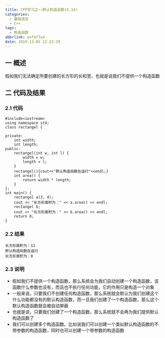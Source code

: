 ```yaml
---
title: CPP学习之——默认构造函数(6.14)
categories:
  - 基础语言
  - C++
tags:
  - 构造函数
abbrlink: eef4f7a4
date: 2019-11-05 22:23:29
---
```

## 一 概述

假如我们无法确定所要创建的长方形的长和宽，也就是说我们不提供一个构造函数
<!--more-->

## 二 代码及结果

### 2.1 代码

```
#include<iostream>
using namespace std;
class rectangel {

private:
	int width;
	int length;
public:
	rectangel(int w, int l) {
		width = w;
		length = l;
	}
	rectangel(){cout<<"默认构造函数在运行"<<endl;}
	int area() {
		return width * length;
	}
};
int main() {
	rectangel a(3, 4);
	cout << "长方形面积为：" << a.area() << endl;
    rectangel b;
    cout << "长方形面积为：" << b.area() << endl;
	return 0;
}
```

### 2.2 结果

```
长方形面积为：12
默认构造函数在运行
长方形面积为：0
```

### 2.3 说明

* 假如我们不提供一个构造函数，那么系统会为我们自动创建一个构造函数，该函数什么参数也没有，而且也不执行任何功能，它的作用只是构造一个对象
* 一般来说，只要我们不创建任何构造函数，那么系统就会默认为我们创建这个什么功能都没有的默认构造函数，而一旦我们创建了一个构造函数，那么这个默认构造函数就会被自动屏蔽
* 也就是说，只要我们创建了一个构造函数，那么系统就不会再为我们提供默认构造函数了
* 我们可以创建多个构造函数。比如说我们可以创建一个类似默认构造函数的不带参数的构造函数，同时也可以创建一个带参数的构造函数